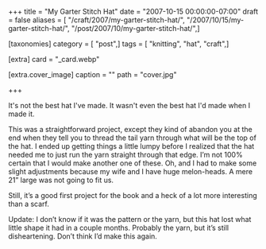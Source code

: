 +++
title = "My Garter Stitch Hat"
date = "2007-10-15 00:00:00-07:00"
draft = false
aliases = [ "/craft/2007/my-garter-stitch-hat/", "/2007/10/15/my-garter-stitch-hat/", "/post/2007/10/my-garter-stitch-hat/",]

[taxonomies]
category = [ "post",]
tags = [ "knitting", "hat", "craft",]

[extra]
card = "_card.webp"

[extra.cover_image]
caption = ""
path = "cover.jpg"

+++

It's not the best hat I've made. It wasn't even the best hat I'd made when I made it.
<!--more-->

This was a straightforward project, except they kind of abandon you at the end when they tell you to thread the tail yarn through what will be the top of the hat. I ended up getting things a little lumpy before I realized that the hat needed me to just run the yarn straight through that edge. I’m not 100% certain that I would make another one of these. Oh, and I had to make some slight adjustments because my wife and I have huge melon-heads. A mere 21” large was not going to fit us.

Still, it’s a good first project for the book and a heck of a lot more interesting than a scarf.

Update: I don’t know if it was the pattern or the yarn, but this hat lost what little shape it had in a couple months. Probably the yarn, but it’s still disheartening. Don’t think I’d make this again.